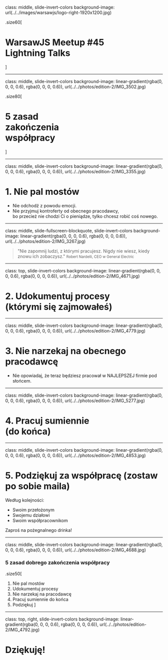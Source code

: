 class: middle, slide-invert-colors
background-image: url(../../images/warsawjs/logo-right-1920x1200.jpg)

.size60[
# WarsawJS Meetup #45<br/><span class="slim">Lightning Talks</span>
]

---

class: middle, slide-invert-colors
background-image: linear-gradient(rgba(0, 0, 0, 0.6), rgba(0, 0, 0, 0.6)), url(../../photos/edition-2/IMG_3502.jpg)

.size80[
# 5 zasad<span class="slim"><br/>zakończenia<br/>współpracy</span>
]

---

class: middle, slide-invert-colors
background-image: linear-gradient(rgba(0, 0, 0, 0.6), rgba(0, 0, 0, 0.6)), url(../../photos/edition-2/IMG_3355.jpg)

# 1. Nie pal mostów

- Nie odchodź z powodu emocji.
- Nie przyjmuj kontroferty od obecnego pracodawcy,<br/>bo przecież nie chodzi Ci o pieniądze, tylko chcesz robić coś nowego.

---

class: middle, slide-fullscreen-blockquote, slide-invert-colors
background-image: linear-gradient(rgba(0, 0, 0, 0.6), rgba(0, 0, 0, 0.6)), url(../../photos/edition-2/IMG_3267.jpg)

> "Nie zapomnij ludzi, z którymi pracujesz. Nigdy nie wiesz, kiedy znowu ich zobaczysz."
> <small>Robert Nardelli, CEO w General Electric</small>

---

class: top, slide-invert-colors
background-image: linear-gradient(rgba(0, 0, 0, 0.6), rgba(0, 0, 0, 0.6)), url(../../photos/edition-2/IMG_4671.jpg)

# 2. Udokumentuj procesy<br/><span class="slim">(którymi się zajmowałeś)</span>

---

class: middle, slide-invert-colors
background-image: linear-gradient(rgba(0, 0, 0, 0.6), rgba(0, 0, 0, 0.6)), url(../../photos/edition-2/IMG_4779.jpg)

# 3. Nie narzekaj na obecnego pracodawcę

- Nie opowiadaj, że teraz będziesz pracował w NAJLEPSZEJ firmie pod słońcem.

---

class: middle, slide-invert-colors
background-image: linear-gradient(rgba(0, 0, 0, 0.6), rgba(0, 0, 0, 0.6)), url(../../photos/edition-2/IMG_5277.jpg)

# 4. Pracuj sumiennie<br/><span class="slim">(do końca)</span>

---

class: middle, slide-invert-colors
background-image: linear-gradient(rgba(0, 0, 0, 0.6), rgba(0, 0, 0, 0.6)), url(../../photos/edition-2/IMG_4853.jpg)

# 5. Podziękuj za współpracę <span class="slim">(zostaw po sobie maila)</span>

Według kolejności:

- Swoim przełożonym
- Swojemu działowi
- Swoim współpracownikom

Zaproś na pożegnalnego drinka!

---

class: middle, slide-invert-colors
background-image: linear-gradient(rgba(0, 0, 0, 0.6), rgba(0, 0, 0, 0.6)), url(../../photos/edition-2/IMG_4688.jpg)

### 5 zasad dobrego zakończenia współpracy

.size50[
1. Nie pal mostów
2. Udokumentuj procesy
3. Nie narzekaj na pracodawcę
4. Pracuj sumiennie do końca
5. Podziękuj
]

---

class: top, right, slide-invert-colors
background-image: linear-gradient(rgba(0, 0, 0, 0.6), rgba(0, 0, 0, 0.6)), url(../../photos/edition-2/IMG_4792.jpg)

# Dziękuję!
